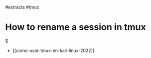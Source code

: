 #extracts
#tmux

# How to rename a session in tmux

<C-b>$

- [[como-usar-tmux-en-kali-linux-2022]]
